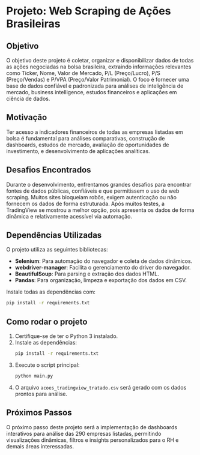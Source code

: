 # Projeto: Web Scraping de Ações Brasileiras

## Objetivo
O objetivo deste projeto é coletar, organizar e disponibilizar dados de todas as ações negociadas na bolsa brasileira, extraindo informações relevantes como Ticker, Nome, Valor de Mercado, P/L (Preço/Lucro), P/S (Preço/Vendas) e P/VPA (Preço/Valor Patrimonial). O foco é fornecer uma base de dados confiável e padronizada para análises de inteligência de mercado, business intelligence, estudos financeiros e aplicações em ciência de dados.

## Motivação
Ter acesso a indicadores financeiros de todas as empresas listadas em bolsa é fundamental para análises comparativas, construção de dashboards, estudos de mercado, avaliação de oportunidades de investimento, e desenvolvimento de aplicações analíticas.

## Desafios Encontrados
Durante o desenvolvimento, enfrentamos grandes desafios para encontrar fontes de dados públicas, confiáveis e que permitissem o uso de web scraping. Muitos sites bloqueiam robôs, exigem autenticação ou não fornecem os dados de forma estruturada. Após muitos testes, a TradingView se mostrou a melhor opção, pois apresenta os dados de forma dinâmica e relativamente acessível via automação.

## Dependências Utilizadas
O projeto utiliza as seguintes bibliotecas:
- **Selenium**: Para automação do navegador e coleta de dados dinâmicos.
- **webdriver-manager**: Facilita o gerenciamento do driver do navegador.
- **BeautifulSoup**: Para parsing e extração dos dados HTML.
- **Pandas**: Para organização, limpeza e exportação dos dados em CSV.

Instale todas as dependências com:
```bash
pip install -r requirements.txt
```

## Como rodar o projeto
1. Certifique-se de ter o Python 3 instalado.
2. Instale as dependências:
   ```bash
   pip install -r requirements.txt
   ```
3. Execute o script principal:
   ```bash
   python main.py
   ```
4. O arquivo `acoes_tradingview_tratado.csv` será gerado com os dados prontos para análise.

## Próximos Passos
O próximo passo deste projeto será a implementação de dashboards interativos para análise das 290 empresas listadas, permitindo visualizações dinâmicas, filtros e insights personalizados para o RH e demais áreas interessadas.


